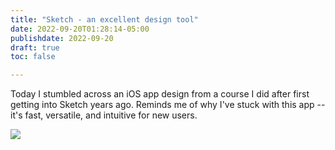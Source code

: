 ```yaml
---
title: "Sketch - an excellent design tool"
date: 2022-09-20T01:28:14-05:00
publishdate: 2022-09-20
draft: true
toc: false

---
```


Today I stumbled across an iOS app design from a course I did after first getting into Sketch years ago. Reminds me of why I've stuck with this app -- it's fast, versatile, and intuitive for new users.

<img src="https://sherrieg.com/blog/ios-app-sherrie-gossett.png" />
